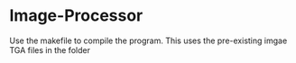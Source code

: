 # Image-Processor
Use the makefile to compile the program.
This uses the pre-existing imgae TGA files in the folder
